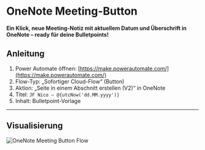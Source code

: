 # OneNote Meeting-Button

**Ein Klick, neue Meeting-Notiz mit aktuellem Datum und Überschrift in OneNote – ready für deine Bulletpoints!**

## Anleitung

1. Power Automate öffnen: [https://make.powerautomate.com/](https://make.powerautomate.com/)
2. Flow-Typ: „Sofortiger Cloud-Flow“ (Button)
3. Aktion: „Seite in einem Abschnitt erstellen (V2)“ in OneNote
4. Titel: `JF Nico – @{utcNow('dd.MM.yyyy')}`
5. Inhalt: Bulletpoint-Vorlage

---

## Visualisierung

![OneNote Meeting Button Flow](../img/onenote-button.png)
